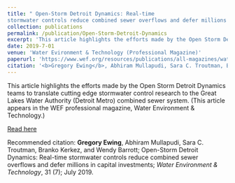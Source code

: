 ```yaml
---
title: " Open-Storm Detroit Dynamics: Real-time
stormwater controls reduce combined sewer overflows and defer millions in capital investments"
collection: publications
permalink: /publication/Open-Storm-Detroit-Dynamics
excerpt: 'This article highlights the efforts made by the Open Storm Detroit Dynamics teams to translate cutting edge stormwater control research to the Great Lakes Water Authority (Detroit Metro) combined sewer system. (This article appears in the WEF professional magazine, Water Environment & Technology.)'
date: 2019-7-01
venue: 'Water Evironment & Technology (Professional Magazine)'
paperurl: 'https://www.wef.org/resources/publications/all-magazines/water-environment-technology/wet-issues/water-environment--technology2/wet-magazine---july-2019/'
citation: '<b>Gregory Ewing</b>, Abhiram Mullapudi, Sara C. Troutman, Branko Kerkez, and Wendy Barrott; Open-Storm Detroit Dynamics: Real-time stormwater controls reduce combined sewer overflows and defer millions in capital investments; <i>Water Environment & Technology</i>, 31 (7); July 2019.'
---
```

This article highlights the efforts made by the Open Storm Detroit Dynamics teams to translate cutting edge stormwater control research to the Great Lakes Water Authority (Detroit Metro) combined sewer system. (This article appears in the WEF professional magazine, Water Environment & Technology.)

[Read here](https://www.wef.org/resources/publications/all-magazines/water-environment-technology/wet-issues/water-environment--technology2/wet-magazine---july-2019/)

Recommended citation: <b>Gregory Ewing</b>, Abhiram Mullapudi, Sara C. Troutman, Branko Kerkez, and Wendy Barrott; Open-Storm Detroit Dynamics: Real-time stormwater controls reduce combined sewer overflows and defer millions in capital investments; <i>Water Environment & Technology</i>, 31 (7); July 2019.